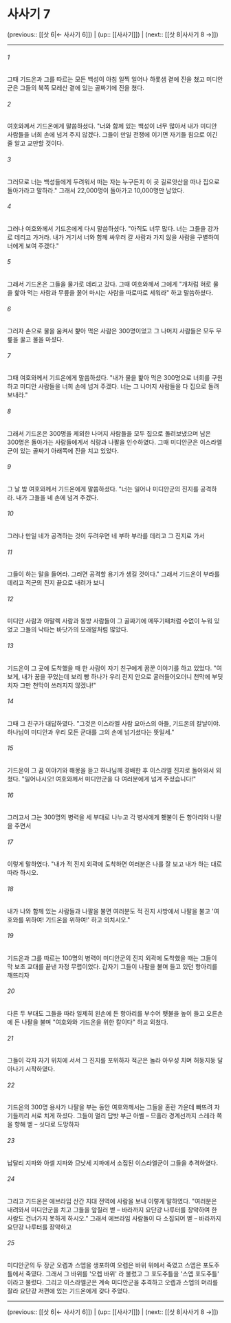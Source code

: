 # 사사기 7

(previous:: [[삿 6|← 사사기 6]]) | (up:: [[사사기]]) | (next:: [[삿 8|사사기 8 →]])

***




###### 1 

그때 기드온과 그를 따르는 모든 백성이 아침 일찍 일어나 하롯샘 곁에 진을 쳤고 미디안군은 그들의 북쪽 모레산 곁에 있는 골짜기에 진을 쳤다. 



###### 2 

여호와께서 기드온에게 말씀하셨다. "너와 함께 있는 백성이 너무 많아서 내가 미디안 사람들을 너희 손에 넘겨 주지 않겠다. 그들이 만일 전쟁에 이기면 자기들 힘으로 이긴 줄 알고 교만할 것이다. 



###### 3 

그러므로 너는 백성들에게 두려워서 떠는 자는 누구든지 이 곳 길르앗산을 떠나 집으로 돌아가라고 말하라." 그래서 22,000명이 돌아가고 10,000명만 남았다. 



###### 4 

그러나 여호와께서 기드온에게 다시 말씀하셨다. "아직도 너무 많다. 너는 그들을 강가로 데리고 가거라. 내가 거기서 너와 함께 싸우러 갈 사람과 가지 않을 사람을 구별하여 너에게 보여 주겠다." 



###### 5 

그래서 기드온은 그들을 물가로 데리고 갔다. 그때 여호와께서 그에게 "개처럼 혀로 물을 핥아 먹는 사람과 무릎을 꿇어 마시는 사람을 따로따로 세워라" 하고 말씀하셨다. 



###### 6 

그러자 손으로 물을 움켜서 핥아 먹은 사람은 300명이었고 그 나머지 사람들은 모두 무릎을 꿇고 물을 마셨다. 



###### 7 

그때 여호와께서 기드온에게 말씀하셨다. "내가 물을 핥아 먹은 300명으로 너희를 구원하고 미디안 사람들을 너희 손에 넘겨 주겠다. 너는 그 나머지 사람들을 다 집으로 돌려보내라." 



###### 8 

그래서 기드온은 300명을 제외한 나머지 사람들을 모두 집으로 돌려보냈으며 남은 300명은 돌아가는 사람들에게서 식량과 나팔을 인수하였다. 그때 미디안군은 이스라엘군이 있는 골짜기 아래쪽에 진을 치고 있었다. 



###### 9 

그 날 밤 여호와께서 기드온에게 말씀하셨다. "너는 일어나 미디안군의 진지를 공격하라. 내가 그들을 네 손에 넘겨 주겠다. 



###### 10 

그러나 만일 네가 공격하는 것이 두려우면 네 부하 부라를 데리고 그 진지로 가서 



###### 11 

그들이 하는 말을 들어라. 그러면 공격할 용기가 생길 것이다." 그래서 기드온이 부라를 데리고 적군의 진지 끝으로 내려가 보니 



###### 12 

미디안 사람과 아말렉 사람과 동방 사람들이 그 골짜기에 메뚜기떼처럼 수없이 누워 있었고 그들의 낙타는 바닷가의 모래알처럼 많았다. 



###### 13 

기드온이 그 곳에 도착했을 때 한 사람이 자기 친구에게 꿈꾼 이야기를 하고 있었다. "여보게, 내가 꿈을 꾸었는데 보리 빵 하나가 우리 진지 안으로 굴러들어오더니 천막에 부딪치자 그만 천막이 쓰러지지 않겠나!" 



###### 14 

그때 그 친구가 대답하였다. "그것은 이스라엘 사람 요아스의 아들, 기드온의 칼날이야. 하나님이 미디안과 우리 모든 군대를 그의 손에 넘기셨다는 뜻일세." 



###### 15 

기드온이 그 꿈 이야기와 해몽을 듣고 하나님께 경배한 후 이스라엘 진지로 돌아와서 외쳤다. "일어나시오! 여호와께서 미디안군을 다 여러분에게 넘겨 주셨습니다!" 



###### 16 

그러고서 그는 300명의 병력을 세 부대로 나누고 각 병사에게 횃불이 든 항아리와 나팔을 주면서 



###### 17 

이렇게 말하였다. "내가 적 진지 외곽에 도착하면 여러분은 나를 잘 보고 내가 하는 대로 따라 하시오. 



###### 18 

내가 나와 함께 있는 사람들과 나팔을 불면 여러분도 적 진지 사방에서 나팔을 불고 '여호와를 위하여! 기드온을 위하여!' 하고 외치시오." 



###### 19 

기드온과 그를 따르는 100명의 병력이 미디안군의 진지 외곽에 도착했을 때는 그들이 막 보초 교대를 끝낸 자정 무렵이었다. 갑자기 그들이 나팔을 불며 들고 있던 항아리를 깨뜨리자 



###### 20 

다른 두 부대도 그들을 따라 일제히 왼손에 든 항아리를 부수어 횃불을 높이 들고 오른손에 든 나팔을 불며 "여호와와 기드온을 위한 칼이다" 하고 외쳤다. 



###### 21 

그들이 각자 자기 위치에 서서 그 진지를 포위하자 적군은 놀라 아우성 치며 허둥지둥 달아나기 시작하였다. 



###### 22 

기드온의 300명 용사가 나팔을 부는 동안 여호와께서는 그들을 혼란 가운데 빠뜨려 자기들끼리 서로 치게 하셨다. 그들이 멀리 답밧 부근 아벨 – 므홀라 경계선까지 스레라 쪽을 향해 벧 – 싯다로 도망하자 



###### 23 

납달리 지파와 아셀 지파와 므낫세 지파에서 소집된 이스라엘군이 그들을 추격하였다. 



###### 24 

그리고 기드온은 에브라임 산간 지대 전역에 사람을 보내 이렇게 말하였다. "여러분은 내려와서 미디안군을 치고 그들을 앞질러 벧 – 바라까지 요단강 나루터를 장악하여 한 사람도 건너가지 못하게 하시오." 그래서 에브라임 사람들이 다 소집되어 벧 – 바라까지 요단강 나루터를 장악하고 



###### 25 

미디안군의 두 장군 오렙과 스엡을 생포하여 오렙은 바위 위에서 죽였고 스엡은 포도주틀에서 죽였다. 그래서 그 바위를 '오렙 바위' 라 불렀고 그 포도주틀을 '스엡 포도주틀' 이라고 불렀다. 그리고 이스라엘군은 계속 미디안군을 추격하고 오렙과 스엡의 머리를 잘라 요단강 저편에 있는 기드온에게 갖다 주었다.

***

(previous:: [[삿 6|← 사사기 6]]) | (up:: [[사사기]]) | (next:: [[삿 8|사사기 8 →]])
